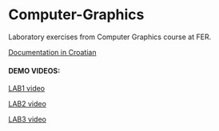# Computer-Graphics #
Laboratory exercises from Computer Graphics course at FER.


[Documentation in Croatian](https://github.com/marin-marsic/Computer-Graphics/blob/master/RG%20dokumntacija.pdf)

#### DEMO VIDEOS: ####

[LAB1 video](https://drive.google.com/file/d/0BwpGIEKGljusMkMtOENOeG40LWM/view)

[LAB2 video](https://drive.google.com/file/d/0BwpGIEKGljusYTNLWG1iYm9jM1U/view)

[LAB3 video](https://drive.google.com/file/d/0BwpGIEKGljusMWY3SC05OFVKNWs/view)
